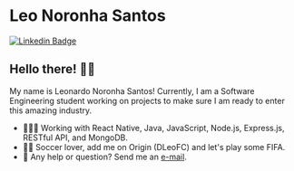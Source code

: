 # Leo Noronha Santos

[![Linkedin Badge](https://img.shields.io/badge/-LinkedIn-blue?style=flat&logo=LinkedIn&logoColor=white)](https://www.linkedin.com/in/leonardo-santos1)

## Hello there! ✌🏻

My name is Leonardo Noronha Santos! Currently, I am a Software Engineering student working on projects to make sure I am ready to enter this amazing industry.

- 👨🏻‍💻 Working with React Native, Java, JavaScript, Node.js, Express.js, RESTful API, and MongoDB.
- 🤘🏻 Soccer lover, add me on Origin (DLeoFC) and let's play some FIFA.
- 📩 Any help or question? Send me an [e-mail](mailto:dev.leo.santos@gmail.com).
